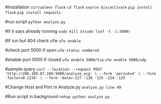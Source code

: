 #Installation
`virtualenv flask`
`cd flask`
`source bin/activate`
`pip install flask`
`pip install requests`

#run script
`python analyze.py`

#if it says already running
`sudo kill $(sudo lsof -t -i:5000)`

#if run but 404 check ufw
`ufw enable`

#check port 5000 if open
`ufw status numbered`

#enable port 5000 if closed
`ufw enable 5000/tcp`
`ufw enable 5000/udp`


#sample query
`curl --location --request POST 'http://206.189.87.169:5000/analyze_ecg' \
--form 'period=4' \
--form 'factor=0.1234' \
--form 'data=-127 -126 -125 -124 -123  '`


#Change Host and Port in Analyze.py
`analyze.py line 49`

#Run script in background
`nohup python analyze.py`
